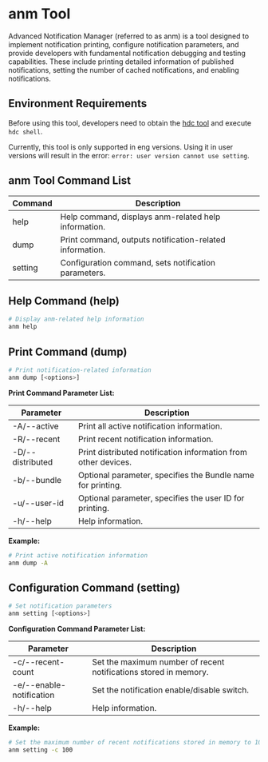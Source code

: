 # anm Tool

Advanced Notification Manager (referred to as anm) is a tool designed to implement notification printing, configure notification parameters, and provide developers with fundamental notification debugging and testing capabilities. These include printing detailed information of published notifications, setting the number of cached notifications, and enabling notifications.

## Environment Requirements

Before using this tool, developers need to obtain the [hdc tool](https://docs.openharmony.cn/pages/v5.1/zh-cn/device-dev/subsystems/subsys-toolchain-hdc-guide.md) and execute `hdc shell`.

Currently, this tool is only supported in eng versions. Using it in user versions will result in the error: `error: user version cannot use setting`.

## anm Tool Command List

| Command | Description |
| ------- | ----------- |
| help    | Help command, displays anm-related help information. |
| dump    | Print command, outputs notification-related information. |
| setting | Configuration command, sets notification parameters. |

## Help Command (help)

```bash
# Display anm-related help information
anm help
```

## Print Command (dump)

```bash
# Print notification-related information
anm dump [<options>]
```

**Print Command Parameter List:**

| Parameter | Description |
| --------- | ----------- |
| -A/--active      | Print all active notification information. |
| -R/--recent      | Print recent notification information. |
| -D/--distributed | Print distributed notification information from other devices. |
| -b/--bundle      | Optional parameter, specifies the Bundle name for printing. |
| -u/--user-id     | Optional parameter, specifies the user ID for printing. |
| -h/--help        | Help information. |

**Example:**

```bash
# Print active notification information
anm dump -A
```

## Configuration Command (setting)

```bash
# Set notification parameters
anm setting [<options>]
```

**Configuration Command Parameter List:**

| Parameter | Description |
| --------- | ----------- |
| -c/--recent-count        | Set the maximum number of recent notifications stored in memory. |
| -e/--enable-notification | Set the notification enable/disable switch. |
| -h/--help                | Help information. |

**Example:**

```bash
# Set the maximum number of recent notifications stored in memory to 100
anm setting -c 100
```